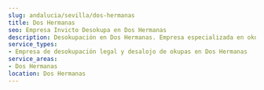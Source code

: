 ```yaml
---
slug: andalucia/sevilla/dos-hermanas
title: Dos Hermanas
seo: Empresa Invicto Desokupa en Dos Hermanas
description: Desokupación en Dos Hermanas. Empresa especializada en okupas. Mediación legal y desalojo express. Presupuesto gratuito.
service_types:
- Empresa de desokupación legal y desalojo de okupas en Dos Hermanas
service_areas:
- Dos Hermanas
location: Dos Hermanas
---
```

